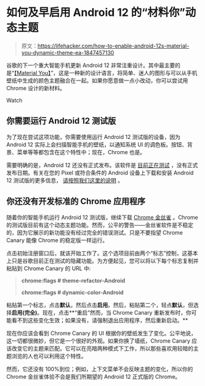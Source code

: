 # 如何及早启用 Android 12 的“材料你”动态主题

> 原文：<https://lifehacker.com/how-to-enable-android-12s-material-you-dynamic-theme-ea-1847457130>

谷歌的下一个重大智能手机更新 Android 12 非常注重设计。其中最主要的是“[【Material You】](https://material.io/blog/announcing-material-you)”，这是一种新的设计语言，将简单、迷人的图形与可以从手机壁纸中生成的颜色主题融合在一起。如果你愿意做一点小改动，你可以尝试用 Chrome 设计的新材料。

Watch

## 你需要运行 Android 12 测试版

为了现在尝试这项功能，你需要使用运行 Android 12 测试版的设备，因为 Android 12 实际上会扫描智能手机的壁纸，以通知系统 UI 的调色板。按钮、背景、菜单等等都包含在这个特性中；现在，Chrome 也是。

需要明确的是，Android 12 还没有正式发布。该软件是 [目前正在测试](https://developer.android.com/about/versions/12) ，没有正式发布日期。有关在您的 Pixel 或符合条件的 Android 设备上下载和安装 Android 12 测试版的更多信息， [请按照我们这里的说明](https://lifehacker.com/how-to-install-the-android-12-beta-1-today-1846923177) 。

## 你还没有开发标准的 Chrome 应用程序

随着你的智能手机运行 Android 12 测试版，继续下载 [Chrome 金丝雀](https://play.google.com/store/apps/details?id=com.chrome.canary) 。Chrome 的测试版目前有这个动态主题功能。然而，公平的警告——金丝雀软件是不稳定的，因为它展示的新功能没有经过完全的错误测试。只是不要指望 Chrome Canary 能像 Chrome 的稳定版一样运行。

点击初始注册窗口后，就该开始工作了。这个选项目前由两个“标志”控制，这基本上只是谷歌目前正在测试的隐藏功能。为方便起见，您可以将以下每个标志复制并粘贴到 Chrome Canary 的 URL 中:

> **chrome:flags # theme-refactor-Android**
> 
> **chrome:flags # dynamic-color-Android**

粘贴第一个标志，点击**默认**，然后点击**启用**。然后，粘贴第二个，轻点**默认**，但选择**启用(完全)**。现在，点击**“重启”然而，当 Chrome Canary 重新发布时，你可能看不到这些变化生效；如果没有，请强制退出应用程序，然后重新启动。**

现在你应该会看到 Chrome Canary 的 UI 根据你的壁纸发生了变化。公平地说，这一切都很微妙，但它是一个很好的外观。如果你换了墙纸，Chrome Canary 应该改变它的主题来匹配。它可以在亮暗两种模式下工作，所以那些喜欢用较暗的主题浏览的人也可以利用这个特性。

然而，它还没有 100%到位；例如，上下文菜单不会反映主题的变化，所以你的 Chrome 金丝雀体验不会是我们所期望的 Android 12 正式版的 Chrome。